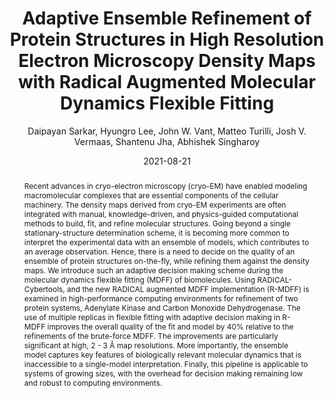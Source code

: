 ---
title: "Adaptive Ensemble Refinement of Protein Structures in High Resolution Electron Microscopy Density Maps with Radical Augmented Molecular Dynamics Flexible Fitting"
collection: publications
permalink: /publications/sarkar2021adaptive
date: 2021-08-21
type: pub
author: "Daipayan Sarkar, Hyungro Lee, John W. Vant, Matteo Turilli, Josh V. Vermaas, Shantenu Jha, Abhishek Singharoy"
venue: "bioRxiv"
paperurl: https://www.biorxiv.org/content/10.1101/2021.12.07.471672v3.abstract
abstract: "Recent advances in cryo-electron microscopy (cryo-EM) have enabled modeling macromolecular complexes that are essential components of the cellular machinery. The density maps derived from cryo-EM experiments are often integrated with manual, knowledge-driven, and physics-guided computational methods to build, fit, and refine molecular structures. Going beyond a single stationary-structure determination scheme, it is becoming more common to interpret the experimental data with an ensemble of models, which contributes to an average observation. Hence, there is a need to decide on the quality of an ensemble of protein structures on-the-fly, while refining them against the density maps. We introduce such an adaptive decision making scheme during the molecular dynamics flexible fitting (MDFF) of biomolecules. Using RADICAL-Cybertools, and the new RADICAL augmented MDFF implementation (R-MDFF) is examined in high-performance computing environments for refinement of two protein systems, Adenylate Kinase and Carbon Monoxide Dehydrogenase. The use of multiple replicas in flexible fitting with adaptive decision making in R-MDFF improves the overall quality of the fit and model by 40% relative to the refinements of the brute-force MDFF. The improvements are particularly significant at high, 2 - 3 Å map resolutions. More importantly, the ensemble model captures key features of biologically relevant molecular dynamics that is inaccessible to a single-model interpretation. Finally, this pipeline is applicable to systems of growing sizes, with the overhead for decision making remaining low and robust to computing environments."
---